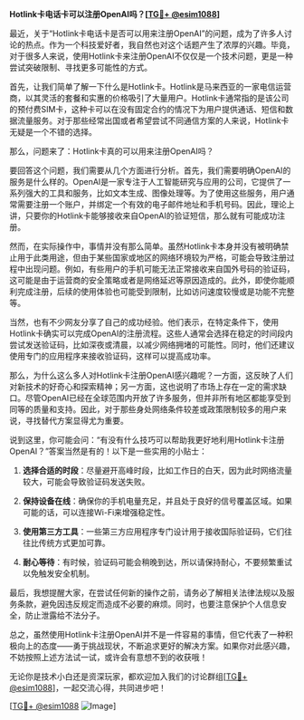 **Hotlink卡电话卡可以注册OpenAI吗？[[TG💪+ @esim1088](https://t.me/s/esim1088)]**

最近，关于“Hotlink卡电话卡是否可以用来注册OpenAI”的问题，成为了许多人讨论的热点。作为一个科技爱好者，我自然也对这个话题产生了浓厚的兴趣。毕竟，对于很多人来说，使用Hotlink卡来注册OpenAI不仅仅是一个技术问题，更是一种尝试突破限制、寻找更多可能性的方式。

首先，让我们简单了解一下什么是Hotlink卡。Hotlink是马来西亚的一家电信运营商，以其灵活的套餐和实惠的价格吸引了大量用户。Hotlink卡通常指的是该公司的预付费SIM卡，这种卡可以在没有固定合约的情况下为用户提供通话、短信和数据流量服务。对于那些经常出国或者希望尝试不同通信方案的人来说，Hotlink卡无疑是一个不错的选择。

那么，问题来了：Hotlink卡真的可以用来注册OpenAI吗？

要回答这个问题，我们需要从几个方面进行分析。首先，我们需要明确OpenAI的服务是什么样的。OpenAI是一家专注于人工智能研究与应用的公司，它提供了一系列强大的工具和服务，比如文本生成、图像处理等。为了使用这些服务，用户通常需要注册一个账户，并绑定一个有效的电子邮件地址和手机号码。因此，理论上讲，只要你的Hotlink卡能够接收来自OpenAI的验证短信，那么就有可能成功注册。

然而，在实际操作中，事情并没有那么简单。虽然Hotlink卡本身并没有被明确禁止用于此类用途，但由于某些国家或地区的网络环境较为严格，可能会导致注册过程中出现问题。例如，有些用户的手机可能无法正常接收来自国外号码的验证码，这可能是由于运营商的安全策略或者是网络延迟等原因造成的。此外，即使你能顺利完成注册，后续的使用体验也可能受到限制，比如访问速度较慢或是功能不完整等。

当然，也有不少网友分享了自己的成功经验。他们表示，在特定条件下，使用Hotlink卡确实可以完成OpenAI的注册流程。这些人通常会选择在稳定的时间段内尝试发送验证码，比如深夜或清晨，以减少网络拥堵的可能性。同时，他们还建议使用专门的应用程序来接收验证码，这样可以提高成功率。

那么，为什么这么多人对Hotlink卡注册OpenAI感兴趣呢？一方面，这反映了人们对新技术的好奇心和探索精神；另一方面，这也说明了市场上存在一定的需求缺口。尽管OpenAI已经在全球范围内开放了许多服务，但并非所有地区都能享受到同等的质量和支持。因此，对于那些身处网络条件较差或政策限制较多的用户来说，寻找替代方案显得尤为重要。

说到这里，你可能会问：“有没有什么技巧可以帮助我更好地利用Hotlink卡注册OpenAI？”答案当然是有的！以下是一些实用的小贴士：

1. **选择合适的时段**：尽量避开高峰时段，比如工作日的白天，因为此时网络流量较大，可能会导致验证码发送失败。
   
2. **保持设备在线**：确保你的手机电量充足，并且处于良好的信号覆盖区域。如果可能的话，可以连接Wi-Fi来增强稳定性。
   
3. **使用第三方工具**：一些第三方应用程序专门设计用于接收国际验证码，它们往往比传统方式更加可靠。
   
4. **耐心等待**：有时候，验证码可能会稍晚到达，所以请保持耐心，不要频繁重试以免触发安全机制。

最后，我想提醒大家，在尝试任何新的操作之前，请务必了解相关法律法规以及服务条款，避免因违反规定而造成不必要的麻烦。同时，也要注意保护个人信息安全，防止泄露给不法分子。

总之，虽然使用Hotlink卡注册OpenAI并不是一件容易的事情，但它代表了一种积极向上的态度——勇于挑战现状，不断追求更好的解决方案。如果你对此感兴趣，不妨按照上述方法试一试，或许会有意想不到的收获哦！

无论你是技术小白还是资深玩家，都欢迎加入我们的讨论群组[[TG💪+ @esim1088](https://t.me/s/esim1088)]，一起交流心得，共同进步吧！

[[TG💪+ @esim1088](https://t.me/s/esim1088) ![Image](https://i.postimg.cc/4NQfJmqS/Snipaste-2025-05-13-00-14-12.png)]